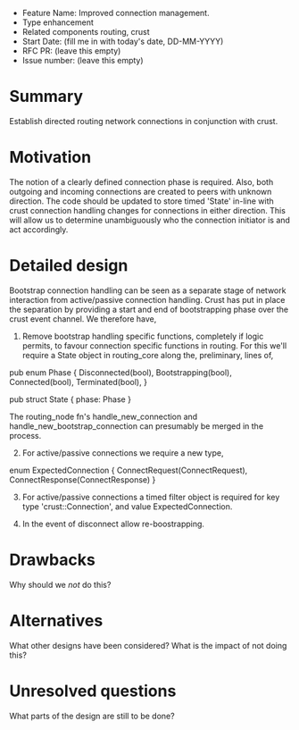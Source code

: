 - Feature Name: Improved connection management.
- Type enhancement
- Related components routing, crust
- Start Date: (fill me in with today's date, DD-MM-YYYY)
- RFC PR: (leave this empty)
- Issue number: (leave this empty)

# Summary

Establish directed routing network connections in conjunction with crust.

# Motivation

The notion of a clearly defined connection phase is required. Also, both outgoing and incoming connections are created to peers with unknown direction. The code should be updated to store timed 'State' in-line with crust connection handling changes for connections in either direction. This will allow us to determine unambiguously who the connection initiator is and act accordingly.

# Detailed design

Bootstrap connection handling can be seen as a separate stage of network interaction from active/passive connection handling. Crust has put in place the separation by providing a start and end of bootstrapping phase over the crust event channel. We therefore have,

1. Remove bootstrap handling specific functions, completely if logic permits, to favour connection specific functions in routing. For this we'll require a State object in routing_core along the, preliminary, lines of,

pub enum Phase {
    Disconnected(bool),
    Bootstrapping(bool),
    Connected(bool),
    Terminated(bool),
}

pub struct State {
    phase: Phase
}

The routing_node fn's handle_new_connection and handle_new_bootstrap_connection can presumably be merged in the process.

2. For active/passive connections we require a new type,

enum ExpectedConnection {
    ConnectRequest(ConnectRequest),
    ConnectResponse(ConnectResponse)
}

3. For active/passive connections a timed filter object is required for key type 'crust::Connection', and value ExpectedConnection.

4. In the event of disconnect allow re-boostrapping.

# Drawbacks

Why should we *not* do this?

# Alternatives

What other designs have been considered? What is the impact of not doing this?

# Unresolved questions

What parts of the design are still to be done?
